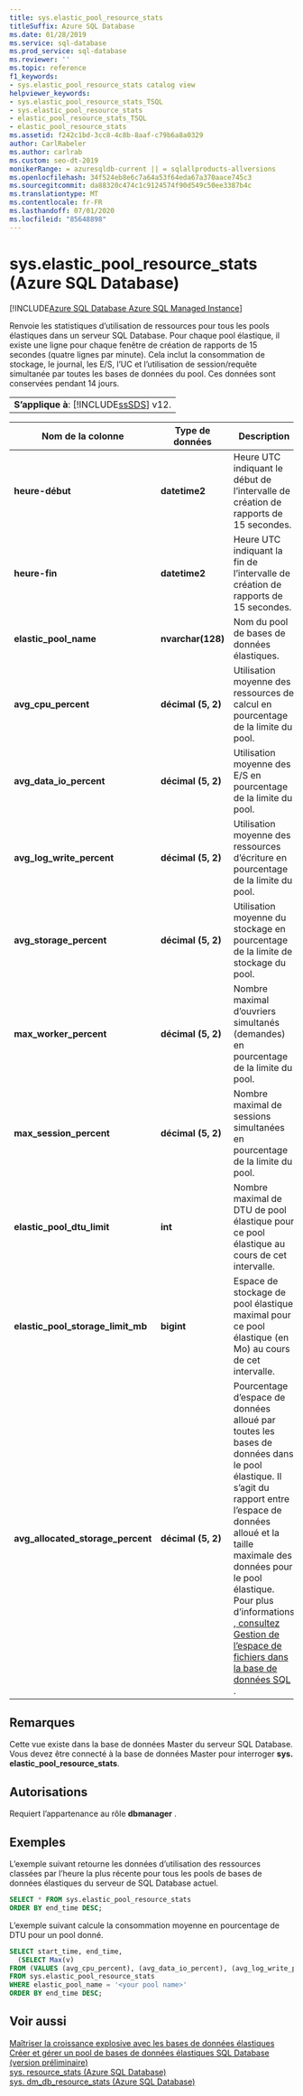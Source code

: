 ```yaml
---
title: sys.elastic_pool_resource_stats
titleSuffix: Azure SQL Database
ms.date: 01/28/2019
ms.service: sql-database
ms.prod_service: sql-database
ms.reviewer: ''
ms.topic: reference
f1_keywords:
- sys.elastic_pool_resource_stats catalog view
helpviewer_keywords:
- sys.elastic_pool_resource_stats_TSQL
- sys.elastic_pool_resource_stats
- elastic_pool_resource_stats_TSQL
- elastic_pool_resource_stats
ms.assetid: f242c1bd-3cc8-4c8b-8aaf-c79b6a8a0329
author: CarlRabeler
ms.author: carlrab
ms.custom: seo-dt-2019
monikerRange: = azuresqldb-current || = sqlallproducts-allversions
ms.openlocfilehash: 34f524eb8e6c7a64a53f64eda67a370aace745c3
ms.sourcegitcommit: da88320c474c1c9124574f90d549c50ee3387b4c
ms.translationtype: MT
ms.contentlocale: fr-FR
ms.lasthandoff: 07/01/2020
ms.locfileid: "85648898"
---
```

# <a name="syselastic_pool_resource_stats-azure-sql-database"></a>sys.elastic_pool_resource_stats (Azure SQL Database)
[!INCLUDE[Azure SQL Database Azure SQL Managed Instance](../../includes/applies-to-version/asdb-asdbmi.md)]

  Renvoie les statistiques d’utilisation de ressources pour tous les pools élastiques dans un serveur SQL Database. Pour chaque pool élastique, il existe une ligne pour chaque fenêtre de création de rapports de 15 secondes (quatre lignes par minute). Cela inclut la consommation de stockage, le journal, les E/S, l’UC et l’utilisation de session/requête simultanée par toutes les bases de données du pool. Ces données sont conservées pendant 14 jours. 
  
||  
|-|  
|**S’applique à**: [!INCLUDE[ssSDS](../../includes/sssds-md.md)] v12.|  
  
|Nom de la colonne|Type de données|Description|  
|-----------------|---------------|-----------------|  
|**heure-début**|**datetime2**|Heure UTC indiquant le début de l’intervalle de création de rapports de 15 secondes.|  
|**heure-fin**|**datetime2**|Heure UTC indiquant la fin de l’intervalle de création de rapports de 15 secondes.|  
|**elastic_pool_name**|**nvarchar(128)**|Nom du pool de bases de données élastiques.|  
|**avg_cpu_percent**|**décimal (5, 2)**|Utilisation moyenne des ressources de calcul en pourcentage de la limite du pool.|  
|**avg_data_io_percent**|**décimal (5, 2)**|Utilisation moyenne des E/S en pourcentage de la limite du pool.|  
|**avg_log_write_percent**|**décimal (5, 2)**|Utilisation moyenne des ressources d’écriture en pourcentage de la limite du pool.|  
|**avg_storage_percent**|**décimal (5, 2)**|Utilisation moyenne du stockage en pourcentage de la limite de stockage du pool.|  
|**max_worker_percent**|**décimal (5, 2)**|Nombre maximal d’ouvriers simultanés (demandes) en pourcentage de la limite du pool.|  
|**max_session_percent**|**décimal (5, 2)**|Nombre maximal de sessions simultanées en pourcentage de la limite du pool.|  
|**elastic_pool_dtu_limit**|**int**|Nombre maximal de DTU de pool élastique pour ce pool élastique au cours de cet intervalle.|  
|**elastic_pool_storage_limit_mb**|**bigint**|Espace de stockage de pool élastique maximal pour ce pool élastique (en Mo) au cours de cet intervalle.|
|**avg_allocated_storage_percent**|**décimal (5, 2)**|Pourcentage d’espace de données alloué par toutes les bases de données dans le pool élastique.  Il s’agit du rapport entre l’espace de données alloué et la taille maximale des données pour le pool élastique.  Pour plus d’informations [, consultez Gestion de l’espace de fichiers dans la base de données SQL](https://docs.microsoft.com/azure/sql-database/sql-database-file-space-management) .|  
  
## <a name="remarks"></a>Remarques

 Cette vue existe dans la base de données Master du serveur SQL Database. Vous devez être connecté à la base de données Master pour interroger **sys. elastic_pool_resource_stats**.  
  
## <a name="permissions"></a>Autorisations

 Requiert l’appartenance au rôle **dbmanager** .  
  
## <a name="examples"></a>Exemples

 L’exemple suivant retourne les données d’utilisation des ressources classées par l’heure la plus récente pour tous les pools de bases de données élastiques du serveur de SQL Database actuel.  
  
```sql
SELECT * FROM sys.elastic_pool_resource_stats
ORDER BY end_time DESC;  
```

 L’exemple suivant calcule la consommation moyenne en pourcentage de DTU pour un pool donné.  

```sql
SELECT start_time, end_time,
  (SELECT Max(v)
FROM (VALUES (avg_cpu_percent), (avg_data_io_percent), (avg_log_write_percent)) AS value(v)) AS [avg_DTU_percent]
FROM sys.elastic_pool_resource_stats
WHERE elastic_pool_name = '<your pool name>'
ORDER BY end_time DESC;  
```

## <a name="see-also"></a>Voir aussi

 [Maîtriser la croissance explosive avec les bases de données élastiques](https://azure.microsoft.com/documentation/articles/sql-database-elastic-pool/)   
 [Créer et gérer un pool de bases de données élastiques SQL Database (version préliminaire)](https://azure.microsoft.com/documentation/articles/sql-database-elastic-pool-portal/)   
 [sys. resource_stats &#40;Azure SQL Database&#41;](../../relational-databases/system-catalog-views/sys-resource-stats-azure-sql-database.md)   
 [sys. dm_db_resource_stats &#40;Azure SQL Database&#41;](../../relational-databases/system-dynamic-management-views/sys-dm-db-resource-stats-azure-sql-database.md)  
  
  
